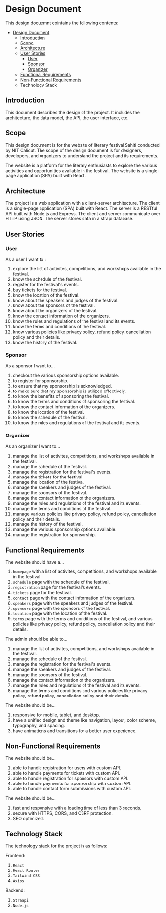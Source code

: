# Design Document

This design docuemnt cointains the following contents:

- [Design Document](#design-document)
  - [Introduction](#introduction)
  - [Scope](#scope)
  - [Architecture](#architecture)
  - [User Stories](#user-stories)
    - [User](#user)
    - [Sponsor](#sponsor)
    - [Organizer](#organizer)
  - [Functional Requirements](#functional-requirements)
  - [Non-Functional Requirements](#non-functional-requirements)
  - [Technology Stack](#technology-stack)

## Introduction

This document describes the design of the project. It includes the architecture, the data model, the API, the user interface, etc.

## Scope

This design document is for the website of literary festival Sahiti conducted by NIT Calicut. The scope of the design document is for designers, developers, and organizers to understand the project and its requirements.

 The website is a platform for the literary enthusiasts to explore the various activities and opportunities available in the festival. The website is a single-page application (SPA) built with React.

## Architecture

The project is a web application with a client-server architecture. The client is a single-page application (SPA) built with React. The server is a RESTful API built with Node.js and Express. The client and server communicate over HTTP using JSON. The server stores data in a strapi database.

## User Stories

### User

As a user I want to :

1. explore the list of activites, competitions, and workshops available in the festival.
2. know the schedule of the festival.
3. register for the festival's events.
4. buy tickets for the festival.
5. know the location of the festival.
6. know about the speakers and judges of the festival.
7. know about the sponsors of the festival.
8. know about the organizers of the festival.
9. know the contact information of the organizers.
10. know the rules and regulations of the festival and its events.
11. know the terms and conditions of the festival.
12. know various policies like privacy policy, refund policy, cancellation policy and their details.
13. know the history of the festival.

### Sponsor

As a sponsor I want to...

1. checkout the various sponsorship options available.
2. to register for sponsorship.
3. to ensure that my sponsorship is acknowledged.
4. to make sure that my sponsorship is utilized effectively.
5. to know the benefits of sponsoring the festival.
6. to know the terms and conditions of sponsoring the festival.
7. to know the contact information of the organizers.
8. to know the location of the festival.
9. to know the schedule of the festival.
10. to know the rules and regulations of the festival and its events.

### Organizer

As an organizer I want to...

1. manage the list of activites, competitions, and workshops available in the festival.
2. manage the schedule of the festival.
3. manage the registration for the festival's events.
4. manage the tickets for the festival.
5. manage the location of the festival.
6. manage the speakers and judges of the festival.
7. manage the sponsors of the festival.
8. manage the contact information of the organizers.
9. manage the rules and regulations of the festival and its events.
10. manage the terms and conditions of the festival.
11. manage various policies like privacy policy, refund policy, cancellation policy and their details.
12. manage the history of the festival.
13. manage the various sponsorship options available.
14. manage the registration for sponsorship.

## Functional Requirements

The website should have a...

1. `homepage` with a list of activites, competitions, and workshops available in the festival.
2. `schedule` page with the schedule of the festival.
3. `registration` page for the festival's events.
4. `tickets` page for the festival.
5. `contact` page with the contact information of the organizers.
6. `speakers` page with the speakers and judges of the festival.
7. `sponsors` page with the sponsors of the festival.
8. `location` page with the location of the festival.
9. `terms` page with the terms and conditions of the festival, and various policies like privacy policy, refund policy, cancellation policy and their details.

The admin should be able to...

1. manage the list of activites, competitions, and workshops available in the festival.
2. manage the schedule of the festival.
3. manage the registration for the festival's events.
4. manage the speakers and judges of the festival.
5. manage the sponsors of the festival.
6. manage the contact information of the organizers.
7. manage the rules and regulations of the festival and its events.
8. manage the terms and conditions and various policies like privacy policy, refund policy, cancellation policy and their details.

The website should be...

1. responsive for mobile, tablet, and desktop.
2. have a unified design and theme like navigation, layout, color scheme, typography, and spacing.
3. have animations and transitions for a better user experience.

## Non-Functional Requirements

The website should be...

1. able to handle registration for users with custom API.
2. able to handle payments for tickets with custom API.
3. able to handle registration for sponsors with custom API.
4. able to handle payments for sponsorship with custom API.
5. able to handle contact form submissions with custom API.

The website should be...

1. fast and responsive with a loading time of less than 3 seconds.
2. secure with HTTPS, CORS, and CSRF protection.
3. SEO optimized.

## Technology Stack

The technology stack for the project is as follows:

Frontend:

1. `React`
2. `React Router`
3. `Tailwind CSS`
4. `Axios`

Backend:

1. `Straapi`
2. `Node.js`